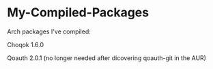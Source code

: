 # My-Compiled-Packages

Arch packages I've compiled:

Choqok 1.6.0

Qoauth 2.0.1 (no longer needed after dicovering qoauth-git in the AUR)
